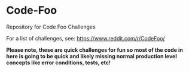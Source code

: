 # Code-Foo
Repository for Code Foo Challenges

For a list of challenges, see: https://www.reddit.com/r/CodeFoo/

**Please note, these are quick challenges for fun so most of the code in here is going to be quick and likely missing 
normal production level concepts like error conditions, tests, etc!**